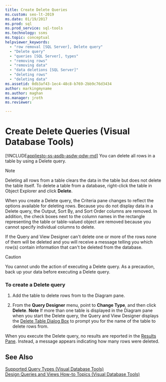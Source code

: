 ```yaml
---
title: Create Delete Queries
ms.custom: seo-lt-2019
ms.date: 01/19/2017
ms.prod: sql
ms.prod_service: sql-tools
ms.technology: ssms
ms.topic: conceptual
helpviewer_keywords: 
  - "row removal [SQL Server], Delete query"
  - "Delete query"
  - "queries [SQL Server], types"
  - "removing rows"
  - "removing data"
  - "data deletions [SQL Server]"
  - "deleting rows"
  - "deleting data"
ms.assetid: 0db3af43-1ec4-48c8-b769-2bb9c76d3434
author: markingmyname
ms.author: maghan
ms.manager: jroth
ms.reviewer: 

---
```

# Create Delete Queries (Visual Database Tools)
[!INCLUDE[appliesto-ss-asdb-asdw-pdw-md](../../includes/appliesto-ss-asdb-asdw-pdw-md.md)]
You can delete all rows in a table by using a Delete query.  
  
> [!NOTE]  
> Deleting all rows from a table clears the data in the table but does not delete the table itself. To delete a table from a database, right-click the table in Object Explorer and click **Delete**.  
  
When you create a Delete query, the Criteria pane changes to reflect the options available for deleting rows. Because you do not display data in a Delete query, the Output, Sort By, and Sort Order columns are removed. In addition, the check boxes next to the column names in the rectangle representing the table or table-valued object are removed because you cannot specify individual columns to delete.  
  
If the Query and View Designer can't delete one or more of the rows none of them will be deleted and you will receive a message telling you which row(s) contain information that can't be deleted from the database.  
  
> [!CAUTION]  
> You cannot undo the action of executing a Delete query. As a precaution, back up your data before executing a Delete query.  
  
### To create a Delete query  
  
1.  Add the table to delete rows from to the Diagram pane.  
  
2.  From the **Query Designer** menu, point to **Change Type**, and then click **Delete**. **Note** If more than one table is displayed in the Diagram pane when you start the Delete query, the Query and View Designer displays the [Delete Table Dialog Box](../../ssms/visual-db-tools/delete-table-dialog-box-visual-database-tools.md) to prompt you for the name of the table to delete rows from.  
  
When you execute the Delete query, no results are reported in the [Results Pane](../../ssms/visual-db-tools/results-pane-visual-database-tools.md). Instead, a message appears indicating how many rows were deleted.  
  
## See Also  
[Supported Query Types &#40;Visual Database Tools&#41;](../../ssms/visual-db-tools/supported-query-types-visual-database-tools.md)  
[Design Queries and Views How-to Topics &#40;Visual Database Tools&#41;](../../ssms/visual-db-tools/design-queries-and-views-how-to-topics-visual-database-tools.md)  
  

